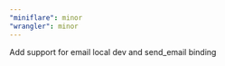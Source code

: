 ```yaml
---
"miniflare": minor
"wrangler": minor
---
```


Add support for email local dev and send_email binding
